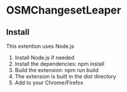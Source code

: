 # OSMChangesetLeaper

## Install
This extention uses Node.js
1. Install Node.js if needed
1. Install the dependencies: npm install
1. Build the extension: npm run build
1. The extension is built in the dist directory
1. Add to your Chrome/Firefox 